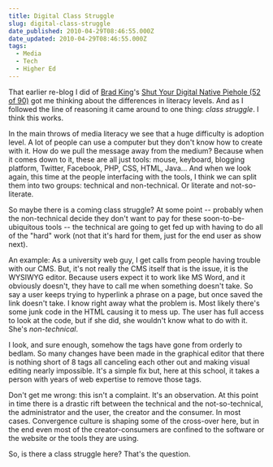 ```yaml
---
title: Digital Class Struggle
slug: digital-class-struggle
date_published: 2010-04-29T08:46:55.000Z
date_updated: 2010-04-29T08:46:55.000Z
tags:
  - Media
  - Tech
  - Higher Ed
---
```


That earlier re-blog I did of [Brad King](http://www.thebradking.com/2010/03/21/shut-your-digital-native-piehole-52-of-90/)'s [Shut Your Digital Native Piehole (52 of 90)](http://www.joelgoodman.co/2010/04/re-blog-brad-king-shut-your-digital-native-piehole-52-of-90/) got me thinking about the differences in literacy levels. And as I followed the line of reasoning it came around to one thing: *class struggle*. I think this works.

In the main throws of media literacy we see that a huge difficulty is adoption level. A lot of people can use a computer but they don't know how to create with it. How do we pull the message away from the medium? Because when it comes down to it, these are all just tools: mouse, keyboard, blogging platform, Twitter, Facebook, PHP, CSS, HTML, Java... And when we look again, this time at the people interfacing with the tools, I think we can split them into two groups: technical and non-technical. Or literate and not-so-literate.

So maybe there is a coming class struggle? At some point -- probably when the non-technical decide they don't want to pay for these soon-to-be-ubiquitous tools -- the technical are going to get fed up with having to do all of the "hard" work (not that it's hard for them, just for the end user as show next).

An example: As a university web guy, I get calls from people having trouble with our CMS. But, it's not really the CMS itself that is the issue, it is the WYSIWYG editor. Because users expect it to work like MS Word, and it obviously doesn't, they have to call me when something doesn't take. So say a user keeps trying to hyperlink a phrase on a page, but once saved the link doesn't take. I know right away what the problem is. Most likely there's some junk code in the HTML causing it to mess up. The user has full access to look at the code, but if she did, she wouldn't know what to do with it. She's *non-technical*.

I look, and sure enough, somehow the tags have gone from orderly to bedlam. So many changes have been made in the graphical editor that there is nothing short of 8 tags all canceling each other out and making visual editing nearly impossible. It's a simple fix but, here at this school, it takes a person with years of web expertise to remove those tags.

Don't get me wrong: this isn't a complaint. It's an observation. At this point in time there is a drastic rift between the technical and the not-so-technical, the administrator and the user, the creator and the consumer. In most cases. Convergence culture is shaping some of the cross-over here, but in the end even most of the creator-consumers are confined to the software or the website or the tools they are using.

So, is there a class struggle here? That's the question.
